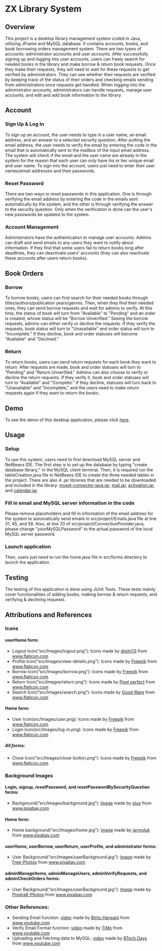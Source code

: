 # ZX Library System
## Overview
This project is a desktop library management system coded in Java, utilizing JFrame and MySQL database. It contains accounts, books, and book borrowing orders management system. There are two types of accounts: administrator accounts and user accounts. After successfully signing up and logging into user accounts, users can freely search for needed books in the library and make borrow & return book requests. Once they make their requests, they will need to wait for these requests to get verified by administrators. They can see whether their requests are verified by keeping track of the status of their orders and checking emails sending from administrators once requests get handled. When logging into the administrator accounts, administrators can handle requests, manage user accounts, and edit and add book information to the library. 
## Account
### Sign Up & Log In
To sign up an account, the user needs to type in a user name, an email address, and an answer to a selected security question. After putting the email address, the user needs to verify the email by entering the code in the email that is automatically sent to the mailbox of the input email address. The system will check if the email and the user name are already in the system for the reason that each user can only have his or her unique email and user name. To sign into the account, users just need to enter their user names/email addresses and their passwords. 
### Reset Password
There are two ways to reset passwords in this application. One is through verifying the email address by entering the code in the emails sent automatically by the system, and the other is through verifying the answer to the security question. Only when the verification is done can the user's new passwords be updated to the system. 
### Account Management
Administrators have the authentication to manage user accounts. Admins can draft and send emails to any users they want to notify about information. If they find that some users fail to return books long after deadlines, they can deactivate users' accounts (they can also reactivate these accounts after users return books). 
## Book Orders
### Borrow
To borrow books, users can first search for their needed books through titles/authors/publication years/genres. Then, when they find their needed ones, they can send borrow requests and wait for admins to verify. At this time, the status of book will turn from "Available" to "Pending" and an order is created, whose status will be "Borrow Unverified." Seeing the borrow requests, admins can either verify or decline the requests. If they verify the requests, book status will turn to "Unavailable" and order status will turn to "Incomplete." If they decline, book and order statuses will become "Available" and "Declined."
### Return
To return books, users can send return requests for each book they want to return. After requests are made, book and order statuses will turn to "Pending" and "Return Unverified." Admins can also choose to verify or decline the return requests. If they verify it, book and order statuses will turn to "Available" and "Complete." If they decline, statuses will turn back to "Unavailable" and "Incomplete," and the users need to make return requests again if they want to return the books.  
## Demo
To see the demo of this desktop application, please click <a href="https://youtu.be/vXP6dhnLnj8" title="App Demo">here</a>. 
## Usage
### Setup
To use this system, users need to first download MySQL server and NetBeans IDE. The first step is to set up the database by typing "create database library;" in the MySQL client terminal. Then, it is required run the tableCreation.java file in NetBeans IDE to create the three needed tables in the project. There are also 4 .jar libraries that are needed to be downloaded and included in the library: <a href="https://dev.mysql.com/downloads/connector/j/" title="mysql connector">mysql-connector-java.jar</a>, <a href="https://javaee.github.io/javamail/" title="java mail">mail.jar</a>, <a href="https://search.maven.org/artifact/com.sun.activation/javax.activation/1.2.0/jar" title="activation">activation.jar</a>, and <a href="http://www.java2s.com/Code/Jar/c/Downloadcalendar210jar.htm" title="calendar">calendar.jar</a>. 
### Fill in email and MySQL server information in the code
Please remove placeholders and fill in information of the email address for the system to automatically send emails in src/project/Emails.java file at line 31, 45, and 58. Also, at line 20 of src/project/ConnectionProvider.java, please change "yourMySQLPassword" to the actual password of the local MySQL server password. 
### Launch application
Then, users just need to run the home.java file in src/forms directory to launch the application. 
## Testing
The testing of this application is done using JUnit Tests. These tests mainly cover functionalities of adding books, making borrow & return requests, and verifying & declining requests. 
## Attributions and References
### Icons
#### userHome form:
* <div>Logout Icon(“src/Images/logout.png”): Icons made by <a href="https://www.flaticon.com/authors/dmitri13" title="dmitri13">dmitri13</a> from <a href="https://www.flaticon.com/" title="Flaticon">www.flaticon.com</a></div>
* <div>Profile Icon(“src/Images/view-details.png”): Icons made by <a href="https://www.freepik.com" title="Freepik">Freepik</a> from <a href="https://www.flaticon.com/" title="Flaticon">www.flaticon.com</a></div>
* <div>Borrow Icon(“src/Images/borrow.png”): Icons made by <a href="https://www.freepik.com" title="Freepik">Freepik</a> from <a href="https://www.flaticon.com/" title="Flaticon">www.flaticon.com</a></div>
* <div>Return Icon(“src/Images/return.png”): Icons made by <a href="https://www.flaticon.com/authors/pixel-perfect" title="Pixel perfect">Pixel perfect</a> from <a href="https://www.flaticon.com/" title="Flaticon">www.flaticon.com</a></div>
* <div>Search Icon(“src/Images/search.png”): Icons made by <a href="https://www.flaticon.com/authors/good-ware" title="Good Ware">Good Ware</a> from <a href="https://www.flaticon.com/" title="Flaticon">www.flaticon.com</a></div>
#### Home form:
* <div>User Icon(src/Images/user.png): Icons made by <a href="https://www.freepik.com" title="Freepik">Freepik</a> from <a href="https://www.flaticon.com/" title="Flaticon">www.flaticon.com</a></div>
* <div>Login Icon(src/Images/log-in.png): Icons made by <a href="https://www.freepik.com" title="Freepik">Freepik</a> from <a href="https://www.flaticon.com/" title="Flaticon">www.flaticon.com</a></div>
##### All forms: 
* <div>Close Icon(“src/Images/close-button.png”): Icons made by <a href="https://www.freepik.com" title="Freepik">Freepik</a> from <a href="https://www.flaticon.com/" title="Flaticon">www.flaticon.com</a></div>
### Background Images
#### Login, signup, resetPassword, and resetPasswordBySecurityQuestion forms:
* <div>Background(“src/Images/background.jpg”): <a href="https://pixabay.com/photos/black-board-traces-of-chalk-school-1072366/" title="black background">Image</a> made by <a href="https://pixabay.com/users/stux-12364/" title="stux">stux</a> from <a href="https://pixabay.com/" title="pixabay">www.pixabay.com</a></div> 
#### Home form:
* <div>Home background(“src/Images/home.jpg”): <a href="https://pixabay.com/photos/old-books-book-old-library-436498/" title="books">Image</a> made by <a href="https://pixabay.com/users/jarmoluk-143740/" title="jarmoluk">jarmoluk</a> from <a href="https://pixabay.com/" title="pixabay">www.pixabay.com</a></div> 
#### userHome, userBorrow, userReturn, userProfile, and administrator forms:
* <div>User Background(“src/Images/userBackground.jpg”): <a href="https://pixabay.com/photos/library-bookshelves-ladder-1082309/" title="library">Image</a> made by <a href="https://pixabay.com/users/free-photos-242387/" title="Free-Photos">Free-Photos</a> from <a href="https://www.pixabay.com/" title="freeimages">www.pixabay.com</a></div>
#### adminManageItems, adminManageUsers, adminVerifyRequests, and adminCheckOrders forms:  
* <div>User Background(“src/Images/userBackground.jpg”): <a href="https://pixabay.com/photos/concrete-gray-wall-grunge-1646788/" title="gray background">Image</a> made by <a href="https://pixabay.com/users/predra6_photos-2182361/" title="Predra6-Photos">Predra6-Photos</a> from <a href="https://www.pixabay.com/" title="freeimages">www.pixabay.com</a></div>
### Other References:
* <div>Sending Email function: <a href="https://www.youtube.com/watch?v=BSIPHFvMjGE&t=863s" title="email">video</a> made by <a href="https://www.youtube.com/channel/UCBTuzjmeuyMkkDCSNKUxJiw" title="Bintu Harwani">Bintu Harwani</a> from <a href="https://www.youtube.com/" title="youtube">www.youtube.com</a></div>
* <div>Verify Email Format function: <a href="https://www.youtube.com/watch?v=UDxUtRdpYOY" title="verify email">video</a> made by <a href="https://www.youtube.com/channel/UC2SRL3llHF_1Rtf5x80Sd0A" title="TiMo">TiMo</a> from <a href="https://www.youtube.com/" title="youtube">www.youtube.com</a></div> 
* <div>Uploading and Fetching data to MySQL: <a href="https://www.youtube.com/watch?v=e7Izp5l6VCg" title="hotel management system netbeans">video</a> made by <a href="https://www.youtube.com/channel/UC2Dn1EkW8zglMgNkddhRVhg" title="BTech Days">BTech Days</a> from <a href="https://www.youtube.com/" title="youtube">www.youtube.com</a></div>  
